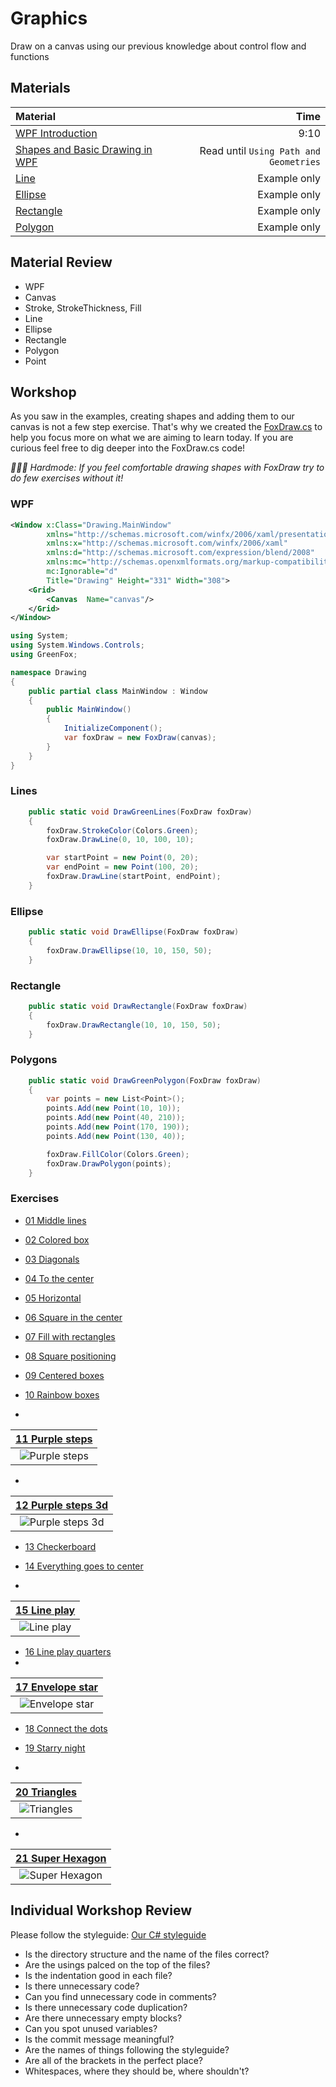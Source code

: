 # Graphics
Draw on a canvas using our previous knowledge about control flow and functions

## Materials
| Material | Time |
|:---------|-----:|
| [WPF Introduction](https://www.youtube.com/watch?v=ImH_LvRMISw) | 9:10 |
| [Shapes and Basic Drawing in WPF](https://docs.microsoft.com/en-us/dotnet/framework/wpf/graphics-multimedia/shapes-and-basic-drawing-in-wpf-overview) | Read until `Using Path and Geometries` |
| [Line](https://docs.microsoft.com/en-us/dotnet/api/system.windows.shapes.line?view=netframework-4.7#Examples) | Example only |
| [Ellipse](https://docs.microsoft.com/en-us/dotnet/api/system.windows.shapes.ellipse?view=netframework-4.7#Examples) | Example only |
| [Rectangle](https://docs.microsoft.com/en-us/dotnet/api/system.windows.shapes.rectangle?view=netframework-4.7#Examples) | Example only |
| [Polygon](https://docs.microsoft.com/en-us/dotnet/api/system.windows.shapes.polygon?view=netframework-4.7#Examples) | Example only |

## Material Review
- WPF
- Canvas
- Stroke, StrokeThickness, Fill
- Line
- Ellipse
- Rectangle
- Polygon
- Point

## Workshop
As you saw in the examples, creating shapes and adding them to our canvas is not a few step exercise. That's why we created the [FoxDraw.cs](./boilerplate/FoxDraw.cs) to help you focus more on what we are aiming to learn today. If you are curious feel free to dig deeper into the FoxDraw.cs code!

*💪💪💪 Hardmode: If you feel comfortable drawing shapes with FoxDraw try to do few exercises without it!*

### WPF
```xml
<Window x:Class="Drawing.MainWindow"
        xmlns="http://schemas.microsoft.com/winfx/2006/xaml/presentation"
        xmlns:x="http://schemas.microsoft.com/winfx/2006/xaml"
        xmlns:d="http://schemas.microsoft.com/expression/blend/2008"
        xmlns:mc="http://schemas.openxmlformats.org/markup-compatibility/2006"
        mc:Ignorable="d"
        Title="Drawing" Height="331" Width="308">
    <Grid>
        <Canvas  Name="canvas"/>
    </Grid>
</Window>
```

```csharp
using System;
using System.Windows.Controls;  
using GreenFox;

namespace Drawing
{
    public partial class MainWindow : Window
    {
        public MainWindow()
        {
            InitializeComponent();
            var foxDraw = new FoxDraw(canvas);
        }
    }
}
```

### Lines
```csharp
    public static void DrawGreenLines(FoxDraw foxDraw)
    {
        foxDraw.StrokeColor(Colors.Green); 
        foxDraw.DrawLine(0, 10, 100, 10);

        var startPoint = new Point(0, 20);
        var endPoint = new Point(100, 20);
        foxDraw.DrawLine(startPoint, endPoint);
    }
```

### Ellipse
```csharp
    public static void DrawEllipse(FoxDraw foxDraw)
    {
        foxDraw.DrawEllipse(10, 10, 150, 50);
    }
```

### Rectangle
```csharp
    public static void DrawRectangle(FoxDraw foxDraw)
    {
        foxDraw.DrawRectangle(10, 10, 150, 50);
    }
```

### Polygons
```csharp
    public static void DrawGreenPolygon(FoxDraw foxDraw)
    {
        var points = new List<Point>();
        points.Add(new Point(10, 10));
        points.Add(new Point(40, 210));
        points.Add(new Point(170, 190));
        points.Add(new Point(130, 40));

        foxDraw.FillColor(Colors.Green);
        foxDraw.DrawPolygon(points);        
    }
```

### Exercises

- [01 Middle lines](line-in-the-middle/LineInTheMiddle.cs)
- [02 Colored box](colored-box/ColoredBox.cs)
- [03 Diagonals](diagonals/Diagonals.cs)
- [04 To the center](go-to-center/GoToCenter.cs)
- [05 Horizontal](horizontal-lines/HorizontalLines.cs)

- [06 Square in the center](centered-square/CenteredSquare.cs)
- [07 Fill with rectangles](four-rectangles/FourRectangles.cs)
- [08 Square positioning](position-square/PositionSquare.cs)
- [09 Centered boxes](center-box-function/CenterBoxFunction.cs)
- [10 Rainbow boxes](rainbow-box-function/RainbowBoxFunction.cs)

-
| [11 Purple steps](purple-steps/PurpleSteps.cs) |
|:--------------:|
| ![Purple steps](purple-steps/r3.png) |
-
| [12 Purple steps 3d](purple-steps-3d/PurpleSteps3d.cs) |
|:--------------:|
| ![Purple steps 3d](purple-steps-3d/r4.png) |


- [13 Checkerboard](checkerboard/Checkerboard.cs)
- [14 Everything goes to center](function-to-center/FunctionToCenter.cs)

-
| [15 Line play](line-play/LinePlay.cs) |
|:--------------:|
| ![Line play](line-play/r1.png) |

- [16 Line play quarters](line-play-quarters/LinePlayQuarters.cs)
-
| [17 Envelope star](envelope-star/EnvelopeStar.cs) |
|:--------------:|
| ![Envelope star](envelope-star/r2.png) |

- [18 Connect the dots](connect-the-dots/ConnectTheDots.cs)
- [19 Starry night](starry-night/StarryNight.cs)

-
| [20 Triangles](triangles/Triangles.cs) |
|:--------------:|
| ![Triangles](triangles/r5.png) |

-
| [21 Super Hexagon](super-hexagon/SuperHexagon.cs) |
|:--------------:|
| ![Super Hexagon](super-hexagon/r6.gif) |


## Individual Workshop Review
Please follow the styleguide: [Our C# styleguide](../../styleguide/cs.md)

- Is the directory structure and the name of the files correct?
- Are the usings palced on the top of the files?
- Is the indentation good in each file?
- Is there unnecessary code?
- Can you find unnecessary code in comments?
- Is there unnecessary code duplication?
- Are there unnecessary empty blocks?
- Can you spot unused variables?
- Is the commit message meaningful?
- Are the names of things following the styleguide?
- Are all of the brackets in the perfect place?
- Whitespaces, where they should be, where shouldn't?
